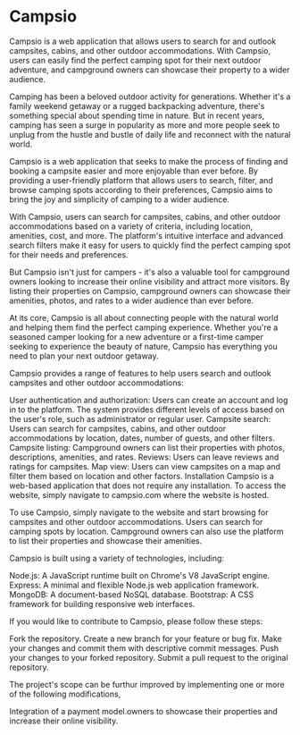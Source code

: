 # Campsio
Campsio is a web application that allows users to search for and outlook campsites, cabins, and other outdoor accommodations. With Campsio, users can easily find the perfect camping spot for their next outdoor adventure, and campground owners can showcase their property to a wider audience.


Camping has been a beloved outdoor activity for generations. Whether it's a family weekend getaway or a rugged backpacking adventure, there's something special about spending time in nature. But in recent years, camping has seen a surge in popularity as more and more people seek to unplug from the hustle and bustle of daily life and reconnect with the natural world.

Campsio is a web application that seeks to make the process of finding and booking a campsite easier and more enjoyable than ever before. By providing a user-friendly platform that allows users to search, filter, and browse camping spots according to their preferences, Campsio aims to bring the joy and simplicity of camping to a wider audience.

With Campsio, users can search for campsites, cabins, and other outdoor accommodations based on a variety of criteria, including location, amenities, cost, and more. The platform's intuitive interface and advanced search filters make it easy for users to quickly find the perfect camping spot for their needs and preferences.

But Campsio isn't just for campers - it's also a valuable tool for campground owners looking to increase their online visibility and attract more visitors. By listing their properties on Campsio, campground owners can showcase their amenities, photos, and rates to a wider audience than ever before.

At its core, Campsio is all about connecting people with the natural world and helping them find the perfect camping experience. Whether you're a seasoned camper looking for a new adventure or a first-time camper seeking to experience the beauty of nature, Campsio has everything you need to plan your next outdoor getaway.


Campsio provides a range of features to help users search and outlook campsites and other outdoor accommodations:

User authentication and authorization: Users can create an account and log in to the platform. The system provides different levels of access based on the user's role, such as administrator or regular user.
Campsite search: Users can search for campsites, cabins, and other outdoor accommodations by location, dates, number of guests, and other filters.
Campsite listing: Campground owners can list their properties with photos, descriptions, amenities, and rates.
Reviews: Users can leave reviews and ratings for campsites.
Map view: Users can view campsites on a map and filter them based on location and other factors.
Installation
Campsio is a web-based application that does not require any installation. To access the website, simply navigate to campsio.com where the website is hosted.


To use Campsio, simply navigate to the website and start browsing for campsites and other outdoor accommodations. Users can search for camping spots by location. Campground owners can also use the platform to list their properties and showcase their amenities.


Campsio is built using a variety of technologies, including:

Node.js: A JavaScript runtime built on Chrome's V8 JavaScript engine.
Express: A minimal and flexible Node.js web application framework.
MongoDB: A document-based NoSQL database.
Bootstrap: A CSS framework for building responsive web interfaces.


If you would like to contribute to Campsio, please follow these steps:

Fork the repository.
Create a new branch for your feature or bug fix.
Make your changes and commit them with descriptive commit messages.
Push your changes to your forked repository.
Submit a pull request to the original repository.

The project's scope can be furthur improved by implementing one or more of the following modifications,


Integration of a payment model.owners to showcase their properties and increase their online visibility.

